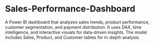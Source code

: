 # Sales-Performance-Dashboard
A Power BI dashboard that analyzes sales trends, product performance, customer segmentation, and payment distribution. It uses DAX, time intelligence, and interactive visuals for data-driven insights. The model includes Sales, Product, and Customer tables for in-depth analysis.

